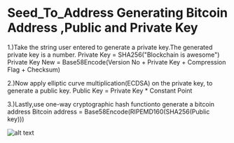# Seed_To_Address Generating Bitcoin Address ,Public and  Private Key


1.)Take the string user entered to generate a private key.The generated private key is a number.
Private Key = SHA256("Blockchain is awesome")
Private Key New  = Base58Encode(Version No + Private Key + Compression Flag + Checksum)

2.)Now apply elliptic curve multiplication(ECDSA) on the private key,  to generate a public key.
Public Key = Private Key * Constant Point

3.)Lastly,use one-way cryptographic hash functionto generate a bitcoin address
Bitcoin address  = Base58Encode(RIPEMD160(SHA256(Public key)))


![alt text](https://imgur.com/a/pHNco)


<blockquote class="imgur-embed-pub" lang="en" data-id="a/pHNco"><a href="//imgur.com/pHNco"></a></blockquote><script async src="//s.imgur.com/min/embed.js" charset="utf-8"></script>
